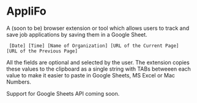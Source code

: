 # AppliFo
A (soon to be) browser extension or tool which allows users to track and save job applications by saving them in a Google Sheet.

<code> [Date] [Time] [Name of Organization] [URL of the Current Page] [URL of the Previous Page] </code>

All the fields are optional and selected by the user. The extension copies these values to the clipboard as a single string with TABs betweeen each value to make it easier to paste in Google Sheets, MS Excel or Mac Numbers. 

Support for Google Sheets API coming soon. 
